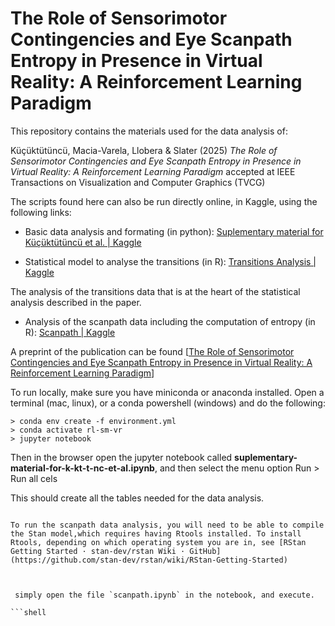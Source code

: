 # The Role of Sensorimotor Contingencies and Eye Scanpath Entropy in Presence in Virtual Reality: A Reinforcement Learning Paradigm

This repository contains the materials used for the data analysis of:

 Küçüktütüncü, Macia-Varela, Llobera & Slater  (2025) *The Role of Sensorimotor Contingencies and Eye Scanpath Entropy in Presence in  Virtual Reality: A Reinforcement Learning Paradigm* accepted at IEEE Transactions on Visualization and Computer Graphics (TVCG)

The scripts found here can also be run directly online, in Kaggle, using the following links:

- Basic data analysis and formating (in python): [Suplementary material for Küçüktütüncü et al. | Kaggle](https://www.kaggle.com/code/joanllobera/suplementary-material-for-k-kt-t-nc-et-al/)

- Statistical model to analyse the transitions (in R): [Transitions Analysis | Kaggle](https://www.kaggle.com/code/melslater/transitions-analysis)

The analysis of the transitions data that is at the heart of the statistical analysis described in the paper.

- Analysis of the scanpath data including the computation of entropy (in R): [Scanpath | Kaggle](https://www.kaggle.com/code/melslater/scanpath/notebook)

A preprint of the publication can be found [[The Role of Sensorimotor Contingencies and Eye Scanpath Entropy in Presence in Virtual Reality: A Reinforcement Learning Paradigm](https://zenodo.org/records/10432799)]

To run locally, make sure you have miniconda or anaconda installed.
Open a terminal (mac, linux), or a conda powershell (windows) and do the following:

```
> conda env create -f environment.yml
> conda activate rl-sm-vr   
> jupyter notebook
```

Then in the browser open the jupyter notebook called **suplementary-material-for-k-kt-t-nc-et-al.ipynb**, and then select the menu option Run > Run all cels

This should create all the tables needed for the data analysis.
```

To run the scanpath data analysis, you will need to be able to compile the Stan model,which requires having Rtools installed. To install Rtools, depending on which operating system you are in, see [RStan Getting Started · stan-dev/rstan Wiki · GitHub](https://github.com/stan-dev/rstan/wiki/RStan-Getting-Started) 



 simply open the file `scanpath.ipynb` in the notebook, and execute.

```shell

```